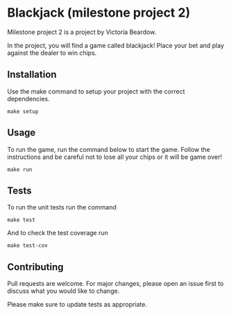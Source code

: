 # Blackjack (milestone project 2)

Milestone project 2 is a project by Victoria Beardow. 

In the project, you will find a game called blackjack! Place your bet and play against the dealer to win chips.
## Installation

Use the make command to setup your project with the correct dependencies.

```
make setup
```

## Usage

To run the game, run the command below to start the game. Follow the instructions and be careful not to lose all your chips or it will be game over!

```
make run
```

## Tests

To run the unit tests run the command

```
make test
```

And to check the test coverage run

```
make test-cov
```
## Contributing
Pull requests are welcome. For major changes, please open an issue first to discuss what you would like to change.

Please make sure to update tests as appropriate.

